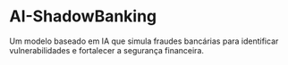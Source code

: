 # AI-ShadowBanking
Um modelo baseado em  IA que simula fraudes bancárias para identificar vulnerabilidades e fortalecer a segurança financeira.
